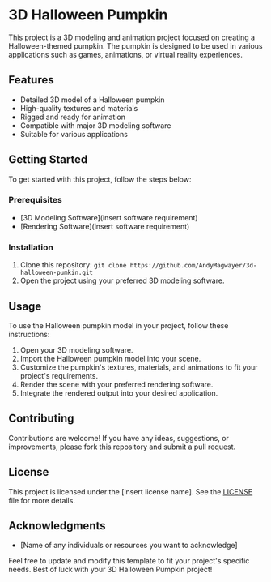 # 3D Halloween Pumpkin
This project is a 3D modeling and animation project focused on creating a Halloween-themed pumpkin. The pumpkin is designed to be used in various applications such as games, animations, or virtual reality experiences. 

## Features
- Detailed 3D model of a Halloween pumpkin
- High-quality textures and materials
- Rigged and ready for animation
- Compatible with major 3D modeling software
- Suitable for various applications

## Getting Started
To get started with this project, follow the steps below:

### Prerequisites
- [3D Modeling Software](insert software requirement)
- [Rendering Software](insert software requirement)

### Installation
1. Clone this repository: `git clone https://github.com/AndyMagwayer/3d-halloween-pumkin.git`
2. Open the project using your preferred 3D modeling software.

## Usage
To use the Halloween pumpkin model in your project, follow these instructions:

1. Open your 3D modeling software.
2. Import the Halloween pumpkin model into your scene.
3. Customize the pumpkin's textures, materials, and animations to fit your project's requirements.
4. Render the scene with your preferred rendering software.
5. Integrate the rendered output into your desired application.

## Contributing
Contributions are welcome! If you have any ideas, suggestions, or improvements, please fork this repository and submit a pull request. 

## License
This project is licensed under the [insert license name]. See the [LICENSE](LICENSE) file for more details.

## Acknowledgments
- [Name of any individuals or resources you want to acknowledge]

Feel free to update and modify this template to fit your project's specific needs. Best of luck with your 3D Halloween Pumpkin project!
